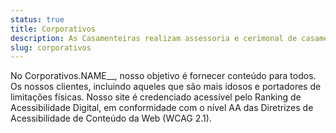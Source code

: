 ```yaml
---
status: true
title: Corporativos
description: As Casamenteiras realizam assessoria e cerimonal de casamentos, eventos corporativos e festas em geral.
slug: corporativos
---
```


No Corporativos.NAME\_\_, nosso objetivo é fornecer conteúdo para todos.
Os nossos clientes, incluindo aqueles que são mais idosos
e portadores de limitações físicas. Nosso site é credenciado acessível pelo
Ranking de Acessibilidade Digital, em conformidade com o nível AA
das Diretrizes de Acessibilidade de Conteúdo da Web (WCAG 2.1).
